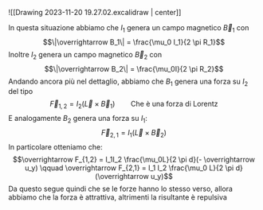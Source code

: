 ![[Drawing 2023-11-20 19.27.02.excalidraw | center]]

In questa situazione abbiamo che $I_1$ genera un campo magnetico $\overrightarrow B_1$ con $$\|\overrightarrow B_1\| = \frac{\mu_0 I_1}{2 \pi R_1}$$
Inoltre $I_2$ genera un campo magnetico $\overrightarrow B_2$ con $$\|\overrightarrow B_2\| = \frac{\mu_0I}{2 \pi R_2}$$
Andando ancora più nel dettaglio, abbiamo che $B_1$ genera una forza su $I_2$ del tipo $$\overrightarrow F_{1,2} = I_2(\overrightarrow L \times \overrightarrow B_1) \qquad \text{Che è una forza di Lorentz}$$
E analogamente $B_2$ genera una forza su $I_1$: $$\overrightarrow F_{2,1} = I_1(\overrightarrow L \times \overrightarrow B_2)$$
In particolare otteniamo che: $$\overrightarrow F_{1,2} = I_1I_2 \frac{\mu_0L}{2 \pi d}(- \overrightarrow u_y) \qquad \overrightarrow F_{2,1} = I_1 I_2 \frac{\mu_0 L}{2 \pi d}(\overrightarrow u_y)$$
Da questo segue quindi che se le forze hanno lo stesso verso, allora abbiamo che la forza è attrattiva, altrimenti la risultante è repulsiva